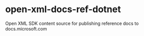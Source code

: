 # open-xml-docs-ref-dotnet
Open XML SDK content source for publishing reference docs to docs.microsoft.com
